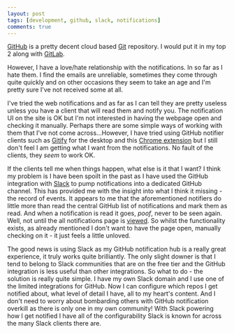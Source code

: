 ```yaml
---
layout: post
tags: [development, github, slack, notifications]
comments: true
---
```


[GitHub](https://github.com/) is a pretty decent cloud based [Git](https://git-scm.com/) repository. I would put it in my top 2 along with [GitLab](https://gitlab.com/).

However, I have a love/hate relationship with the notifications. In so far as I hate them. I find the emails are unreliable, sometimes they come through quite quickly and on other occasions they seem to take an age and I'm pretty sure I've not received some at all.

I've tried the web notifications and as far as I can tell they are pretty useless unless you have a client that will read them and notify you. The notification UI on the site is OK but I'm not interested in having the webpage open and checking it manually. Perhaps there are some simple ways of working with them that I've not come across...However, I have tried using GitHub notifier clients such as [Gitify](http://gitify.io/) for the desktop and this [Chrome extension](https://github.com/sindresorhus/notifier-for-github-chrome) but I still don't feel I am getting what I want from the notifications. No fault of the clients, they *seem* to work OK.

If the clients tell me when things happen, what else is it that I want? I think my problem is I have been spoilt in the past as I have used the GitHub integration with [Slack](https://slack.com/) to pump notifications into a dedicated GitHub channel. This has provided me with the insight into what I think it missing - the record of events. It appears to me that the aforementioned notifiers do little more than read the central GitHub list of notifications and mark them as read. And when a notification is read it goes, *poof*, never to be seen again. Well, not until the all notifications page is [viewed](https://github.com/notifications?all=1). So whilst the functionality exists, as already mentioned I don't want to have the page open, manually checking on it - it just feels a little unloved.

The good news is using Slack as my GitHub notification hub is a really great experience, it truly works quite brilliantly. The only slight downer is that I tend to belong to Slack communities that are on the free tier and the GitHub integration is less useful than other integrations. So what to do - the solution is really quite simple. I have my own Slack domain and I use one of the limited integrations for GitHub. Now I can configure which repos I get notified about, what level of detail I have, all to my heart's content. And I don't need to worry about bombarding others with GitHub notification overkill as there is only one in my own community! With Slack powering how I get notified I have all of the configurability Slack is known for across the many Slack clients there are.
